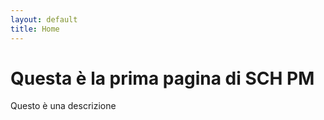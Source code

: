 ```yaml
---
layout: default
title: Home
---
```


# Questa è la prima pagina di SCH PM

Questo è una descrizione